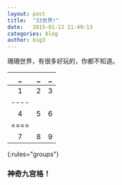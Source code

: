 ```yaml
---
layout: post
title:  "33世界!"
date:   2015-01-12 21:49:13
categories: blog
author: big3
---
```

珊珊世界，有很多好玩的，你都不知道。

| _ | _ | _ |
|:--:|:--:|:--:|
|1  |2  |3  |
|----
|4  |5  |6  |
|====
|7  |8  |9  |

{:rules="groups"}

### 神奇九宫格！

